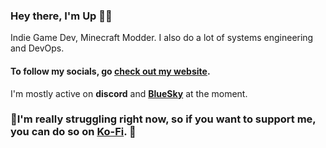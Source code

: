 ### Hey there, I'm Up 👋🏻

Indie Game Dev, Minecraft Modder.
I also do a lot of systems engineering and DevOps.



#### To follow my socials, go [check out my website](https://upcraft.dev).

I'm mostly active on **discord** and **[BlueSky](https://upcraft.dev/links/bluesky)** at the moment.



### 💜I'm really struggling right now, so if you want to support me, you can do so on [Ko-Fi](https://ko-fi.com/upcraftlp). 💜
